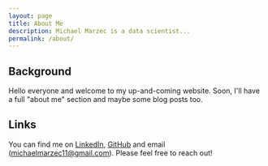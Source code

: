 ```yaml
---
layout: page
title: About Me
description: Michael Marzec is a data scientist...
permalink: /about/
---
```

<!-- <br>

 <img src="{{site.avatar}}" class="avatar-round"/>

Hey there! I am Nikhita Raghunath and I dabble in distributed systems and open source.

I work as a Staff Software Engineer at [VMware](https://www.vmware.com). I am a core contributor to [Kubernetes](https://kubernetes.io/), on the Kubernetes [Steering Committee](https://github.com/kubernetes/steering#members) and the technical lead for [SIG Contributor Experience](https://git.k8s.io/community/sig-contributor-experience).
I am also a [Cloud Native Computing Foundation (CNCF) Ambassador](https://www.cncf.io/people/ambassadors/) and run the [GSoC](https://github.com/cncf/soc#organization-admins) and [Outreachy](https://www.outreachy.org/communities/cfp/kubernetes/) internship programs for CNCF/Kubernetes.

In the past, I have worked as software engineer at a startup called [Loodse](https://www.loodse.com/). Prior to Loodse, I was an intern at [Red Hat](https://www.redhat.com/en) and a Google Summer of Code (2017) student with CNCF. You can know more about my GSoC work [here](https://github.com/nikhita/gsoc-meta-k8s).

In all of these roles, I worked extensively on Kubernetes (yes, you can probably see a common theme here!).

You can find me at the following places but the most reliable way to reach me is to send an email.

<div align="center">
<p>
<a href="mailto:hello@nikhita.dev"><i class="fa fa-envelope-o fa-fw" aria-hidden="true" style="font-size:40px;color:#2980b9"></i></a>
&nbsp; &nbsp; &nbsp;
<a href="https://github.com/nikhita"><i class="fa fa-github" aria-hidden="true" style="font-size:40px;color:#2980b9"></i></a>
&nbsp; &nbsp; &nbsp;
<a href="https://twitter.com/TheNikhita"><i class="fa fa-twitter" aria-hidden="true" style="font-size:40px;color:#2980b9"></i></a>
&nbsp; &nbsp; &nbsp;
<a href="https://www.linkedin.com/in/nikinath/"><i class="fa fa-linkedin" aria-hidden="true" style="font-size:40px;color:#2980b9"></i></a>
&nbsp; &nbsp; &nbsp;
<a href="https://kubernetes.slack.com/team/nikhita"><i class="fa fa-slack" aria-hidden="true" style="font-size:40px;color:#2980b9"></i></a>
</p>
</div>

For all the security geeks out there, my public key is [B944F27A57CF61F5](https://keybase.io/nikhita).

Legal boilerplate: The opinions expressed on this site are mine alone.
 -->

## Background

Hello everyone and welcome to my up-and-coming website. Soon, I'll have a full "about me" section and maybe some blog posts too.

## Links

You can find me on [LinkedIn](https://www.linkedin.com/in/michael-marzec-16a59294/), [GitHub](https://github.com/michaelmarzec/) and email (michaelmarzec11@gmail.com). Please feel free to reach out!
<!-- [LinkedIn](https://www.linkedin.com/in/michael-marzec-16a59294) -->

<!-- [GitHub](https://github.com/michaelmarzec) -->

<!-- * Built for [Jekyll](https://jekyllrb.com) -->
<!-- * Developed on GitHub and hosted for free on [GitHub Pages](https://pages.github.com) -->
<!-- * Coded with [Atom](https://atom.io) -->

<!-- Have questions or suggestions? Feel free to [open an issue on GitHub](https://github.com/poole/issues/new) or [ask me on Twitter](https://twitter.com/mdo). -->

<!-- Please feel free to reach out at: michaelmarzec11@gmail.com -->

